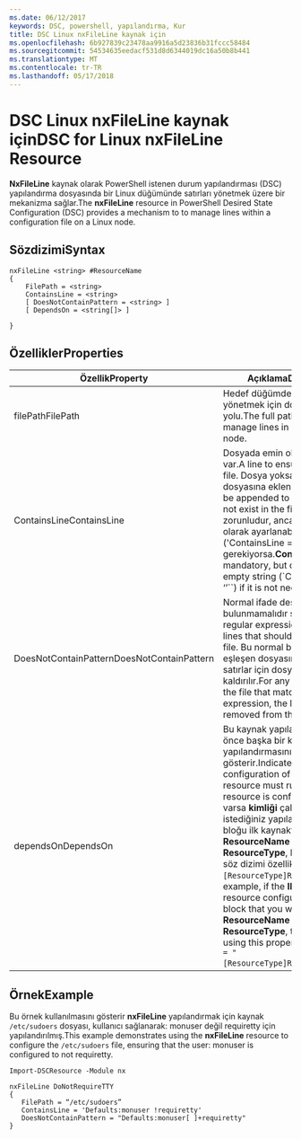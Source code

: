 ```yaml
---
ms.date: 06/12/2017
keywords: DSC, powershell, yapılandırma, Kur
title: DSC Linux nxFileLine kaynak için
ms.openlocfilehash: 6b927839c23478aa9916a5d23836b31fccc58484
ms.sourcegitcommit: 54534635eedacf531d8d6344019dc16a50b8b441
ms.translationtype: MT
ms.contentlocale: tr-TR
ms.lasthandoff: 05/17/2018
---
```

# <a name="dsc-for-linux-nxfileline-resource"></a><span data-ttu-id="bd81c-103">DSC Linux nxFileLine kaynak için</span><span class="sxs-lookup"><span data-stu-id="bd81c-103">DSC for Linux nxFileLine Resource</span></span>

<span data-ttu-id="bd81c-104">**NxFileLine** kaynak olarak PowerShell istenen durum yapılandırması (DSC) yapılandırma dosyasında bir Linux düğümünde satırları yönetmek üzere bir mekanizma sağlar.</span><span class="sxs-lookup"><span data-stu-id="bd81c-104">The **nxFileLine** resource in PowerShell Desired State Configuration (DSC) provides a mechanism to to manage lines within a configuration file on a Linux node.</span></span>

## <a name="syntax"></a><span data-ttu-id="bd81c-105">Sözdizimi</span><span class="sxs-lookup"><span data-stu-id="bd81c-105">Syntax</span></span>

```
nxFileLine <string> #ResourceName
{
    FilePath = <string>
    ContainsLine = <string>
    [ DoesNotContainPattern = <string> ]
    [ DependsOn = <string[]> ]

}
```

## <a name="properties"></a><span data-ttu-id="bd81c-106">Özellikler</span><span class="sxs-lookup"><span data-stu-id="bd81c-106">Properties</span></span>

|  <span data-ttu-id="bd81c-107">Özellik</span><span class="sxs-lookup"><span data-stu-id="bd81c-107">Property</span></span> |  <span data-ttu-id="bd81c-108">Açıklama</span><span class="sxs-lookup"><span data-stu-id="bd81c-108">Description</span></span> |
|---|---|
| <span data-ttu-id="bd81c-109">filePath</span><span class="sxs-lookup"><span data-stu-id="bd81c-109">FilePath</span></span>| <span data-ttu-id="bd81c-110">Hedef düğümde bulunan satırları yönetmek için dosyanın tam yolu.</span><span class="sxs-lookup"><span data-stu-id="bd81c-110">The full path to the file to manage lines in on the target node.</span></span>|
| <span data-ttu-id="bd81c-111">ContainsLine</span><span class="sxs-lookup"><span data-stu-id="bd81c-111">ContainsLine</span></span>| <span data-ttu-id="bd81c-112">Dosyada emin olmak için bir satır var.</span><span class="sxs-lookup"><span data-stu-id="bd81c-112">A line to ensure exists in the file.</span></span> <span data-ttu-id="bd81c-113">Dosya yoksa, bu satırın dosyasına eklenir.</span><span class="sxs-lookup"><span data-stu-id="bd81c-113">This line will be appended to the file if it does not exist in the file.</span></span> <span data-ttu-id="bd81c-114">**ContainsLine** zorunludur, ancak boş bir dize olarak ayarlanabilir ('ContainsLine = ''') değil gerekiyorsa.</span><span class="sxs-lookup"><span data-stu-id="bd81c-114">**ContainsLine** is mandatory, but can be set to an empty string (\`ContainsLine = ‘’\`\`) if it is not needed.</span></span>|
| <span data-ttu-id="bd81c-115">DoesNotContainPattern</span><span class="sxs-lookup"><span data-stu-id="bd81c-115">DoesNotContainPattern</span></span>| <span data-ttu-id="bd81c-116">Normal ifade deseni dosyasında bulunmamalıdır satırlar için.</span><span class="sxs-lookup"><span data-stu-id="bd81c-116">A regular expression pattern for lines that should not exist in the file.</span></span> <span data-ttu-id="bd81c-117">Bu normal bir ifadeyle eşleşen dosyasında bulunan tüm satırlar için dosyadan satır kaldırılır.</span><span class="sxs-lookup"><span data-stu-id="bd81c-117">For any lines that exist in the file that match this regular expression, the line will be removed from the file.</span></span>|
| <span data-ttu-id="bd81c-118">dependsOn</span><span class="sxs-lookup"><span data-stu-id="bd81c-118">DependsOn</span></span> | <span data-ttu-id="bd81c-119">Bu kaynak yapılandırılmadan önce başka bir kaynak yapılandırmasını çalıştırmalısınız gösterir.</span><span class="sxs-lookup"><span data-stu-id="bd81c-119">Indicates that the configuration of another resource must run before this resource is configured.</span></span> <span data-ttu-id="bd81c-120">Örneğin, varsa **kimliği** çalıştırmak istediğiniz yapılandırma betik bloğu ilk kaynaktır **ResourceName** ve türünü **ResourceType**, bunu kullanarak söz dizimi özellik `DependsOn = "[ResourceType]ResourceName"`.</span><span class="sxs-lookup"><span data-stu-id="bd81c-120">For example, if the **ID** of the resource configuration script block that you want to run first is **ResourceName** and its type is **ResourceType**, the syntax for using this property is `DependsOn = "[ResourceType]ResourceName"`.</span></span>|

## <a name="example"></a><span data-ttu-id="bd81c-121">Örnek</span><span class="sxs-lookup"><span data-stu-id="bd81c-121">Example</span></span>

<span data-ttu-id="bd81c-122">Bu örnek kullanılmasını gösterir **nxFileLine** yapılandırmak için kaynak `/etc/sudoers` dosyası, kullanıcı sağlanarak: monuser değil requiretty için yapılandırılmış.</span><span class="sxs-lookup"><span data-stu-id="bd81c-122">This example demonstrates using the **nxFileLine** resource to configure the `/etc/sudoers` file, ensuring that the user: monuser is configured to not requiretty.</span></span>

```
Import-DSCResource -Module nx

nxFileLine DoNotRequireTTY
{
   FilePath = “/etc/sudoers”
   ContainsLine = 'Defaults:monuser !requiretty'
   DoesNotContainPattern = "Defaults:monuser[ ]+requiretty"
}
```
